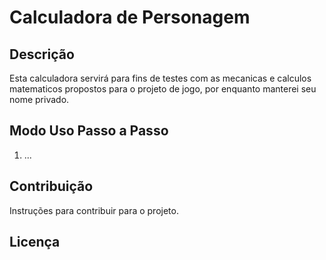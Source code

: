 # Calculadora de Personagem

## Descrição

Esta calculadora servirá para fins de testes com as mecanicas e calculos matematicos propostos para o projeto de jogo, por enquanto manterei seu nome privado.

## Modo Uso Passo a Passo

1. ...

## Contribuição

Instruções para contribuir para o projeto.

## Licença
